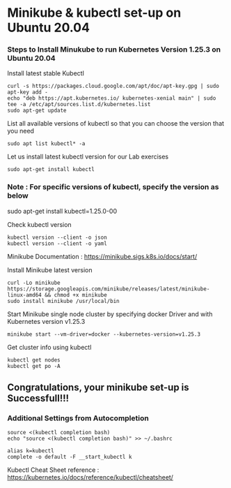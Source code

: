 # Minikube & kubectl set-up on Ubuntu 20.04

### Steps to Install Minukube to run Kubernetes Version 1.25.3 on Ubuntu 20.04

Install latest stable Kubectl

```
curl -s https://packages.cloud.google.com/apt/doc/apt-key.gpg | sudo apt-key add -
echo "deb https://apt.kubernetes.io/ kubernetes-xenial main" | sudo tee -a /etc/apt/sources.list.d/kubernetes.list
sudo apt-get update
```

List all available versions of kubectl so that you can choose the version that you need
```
sudo apt list kubectl* -a

```

Let us install latest kubectl version for our Lab exercises

```
sudo apt-get install kubectl
```
### Note : For specific versions of kubectl, specify the version as below

sudo apt-get install kubectl=1.25.0-00

Check kubectl version
```
kubectl version --client -o json
kubectl version --client -o yaml
```

Minikube Documentation : https://minikube.sigs.k8s.io/docs/start/

Install Minikube latest version 

```
curl -Lo minikube https://storage.googleapis.com/minikube/releases/latest/minikube-linux-amd64 && chmod +x minikube
sudo install minikube /usr/local/bin

```

Start Minikube single node cluster by specifying docker Driver and with Kubernetes version v1.25.3
```
minikube start --vm-driver=docker --kubernetes-version=v1.25.3
```


Get cluster info using kubectl
```
kubectl get nodes
kubectl get po -A
```

## Congratulations, your minikube set-up is Successfull!!!

### Additional Settings from Autocompletion

```
source <(kubectl completion bash) 
echo "source <(kubectl completion bash)" >> ~/.bashrc 

alias k=kubectl
complete -o default -F __start_kubectl k
```

Kubectl Cheat Sheet reference : https://kubernetes.io/docs/reference/kubectl/cheatsheet/
